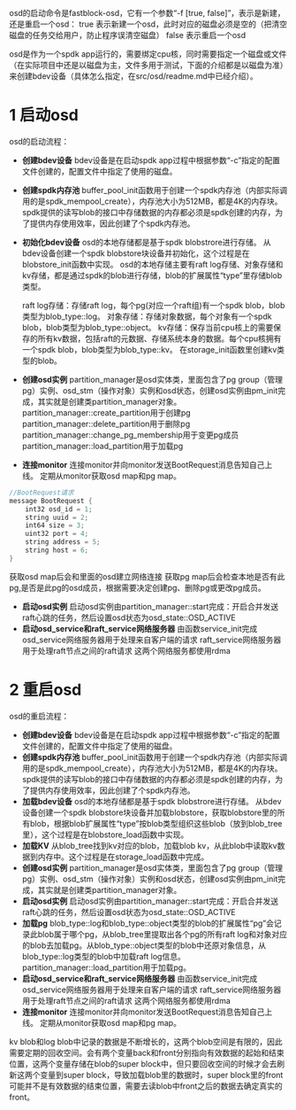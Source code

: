 osd的启动命令是fastblock-osd，它有一个参数“-f [true, false]”，表示是新建，还是重启一个osd：
  true  表示新建一个osd，此时对应的磁盘必须是空的（把清空磁盘的任务交给用户，防止程序误清空磁盘）
  false 表示重启一个osd

osd是作为一个spdk app运行的，需要绑定cpu核，同时需要指定一个磁盘或文件（在实际项目中还是以磁盘为主，文件多用于测试，下面的介绍都是以磁盘为准）来创建bdev设备（具体怎么指定，在src/osd/readme.md中已经介绍）。

# 1 启动osd
osd的启动流程：
 - **创建bdev设备**
 bdev设备是在启动spdk app过程中根据参数“-c”指定的配置文件创建的，配置文件中指定了使用的磁盘。
 - **创建spdk内存池**
 buffer_pool_init函数用于创建一个spdk内存池（内部实际调用的是spdk_mempool_create），内存池大小为512MB，都是4K的内存块。
 spdk提供的读写blob的接口中存储数据的内存都必须是spdk创建的内存，为了提供内存使用效率，因此创建了个spdk内存池。
 - **初始化bdev设备**
 osd的本地存储都是基于spdk blobstrore进行存储。
 从bdev设备创建一个spdk blobstore块设备并初始化，这个过程是在blobstore_init函数中实现。
 osd的本地存储主要有raft log存储、对象存储和kv存储，都是通过spdk的blob进行存储，blob的扩展属性“type”里存储blob类型。

   raft log存储：存储raft log，每个pg(对应一个raft组)有一个spdk blob，blob类型为blob_type::log。
   对象存储：存储对象数据，每个对象有一个spdk blob，blob类型为blob_type::object。
   kv存储：保存当前cpu核上的需要保存的所有kv数据，包括raft的元数据、存储系统本身的数据。每个cpu核拥有一个spdk blob，blob类型为blob_type::kv。
在storage_init函数里创建kv类型的blob。
- **创建osd实例**
partition_manager是osd实体类，里面包含了pg group（管理pg）实例、osd_stm（操作对象）实例和osd状态，创建osd实例由pm_init完成，其实就是创建类partition_manager对象。
partition_manager::create_partition用于创建pg
partition_manager::delete_partition用于删除pg
partition_manager::change_pg_membership用于变更pg成员
partition_manager::load_partition用于加载pg
- **连接monitor**
连接monitor并向monitor发送BootRequest消息告知自己上线。
定期从monitor获取osd map和pg map。

```c++ protobuf
//BootRequest请求
message BootRequest {
    int32 osd_id = 1;
    string uuid = 2;
    int64 size = 3;
    uint32 port = 4;
    string address = 5;
    string host = 6;
}
```
获取osd map后会和里面的osd建立网络连接
获取pg map后会检查本地是否有此pg,是否是此pg的osd成员，根据需要决定创建pg、删除pg或更改pg成员。

- **启动osd实例**
启动osd实例由partition_manager::start完成：开启合并发送raft心跳的任务，然后设置osd状态为osd_state::OSD_ACTIVE
- **启动osd_service和raft_service网络服务器**
由函数service_init完成
osd_service网络服务器用于处理来自客户端的请求
raft_service网络服务器用于处理raft节点之间的raft请求
这两个网络服务都使用rdma

# 2 重启osd
osd的重启流程：
- **创建bdev设备**
bdev设备是在启动spdk app过程中根据参数“-c”指定的配置文件创建的，配置文件中指定了使用的磁盘。
- **创建spdk内存池**
  buffer_pool_init函数用于创建一个spdk内存池（内部实际调用的是spdk_mempool_create），内存池大小为512MB，都是4K的内存块。
spdk提供的读写blob的接口中存储数据的内存都必须是spdk创建的内存，为了提供内存使用效率，因此创建了个spdk内存池。
- **加载bdev设备**
osd的本地存储都是基于spdk blobstrore进行存储。
从bdev设备创建一个spdk blobstore块设备并加载blobstore，获取blobstore里的所有blob，根据blob扩展属性“type”按blob类型组织这些blob（放到blob_tree里），这个过程是在blobstore_load函数中实现。
- **加载KV**
从blob_tree找到kv对应的blob，加载blob kv，从此blob中读取kv数据到内存中。这个过程是在storage_load函数中完成。
- **创建osd实例**
partition_manager是osd实体类，里面包含了pg group（管理pg）实例、osd_stm（操作对象）实例和osd状态，创建osd实例由pm_init完
成，其实就是创建类partition_manager对象。
- **启动osd实例**
启动osd实例由partition_manager::start完成：开启合并发送raft心跳的任务，然后设置osd状态为osd_state::OSD_ACTIVE
- **加载pg**
blob_type::log和blob_type::object类型的blob的扩展属性“pg”会记录此blob属于哪个pg，从blob_tree里提取出各个pg的所有raft log和对象对应的blob去加载pg。从blob_type::object类型的blob中还原对象信息，从blob_type::log类型的blob中加载raft log信息。partition_manager::load_partition用于加载pg。
- **启动osd_service和raft_service网络服务器**
由函数service_init完成
osd_service网络服务器用于处理来自客户端的请求
raft_service网络服务器用于处理raft节点之间的raft请求
这两个网络服务都使用rdma
- **连接monitor**
连接monitor并向monitor发送BootRequest消息告知自己上线。
定期从monitor获取osd map和pg map。

kv blob和log blob中记录的数据是不断增长的，这两个blob空间是有限的，因此需要定期的回收空间。会有两个变量back和front分别指向有效数据的起始和结束位置，这两个变量存储在blob的super block中，但只要回收空间的时候才会去刷新这两个变量到super block，导致加载blob里的数据时，super block里的front可能并不是有效数据的结束位置，需要去读blob中front之后的数据去确定真实的front。